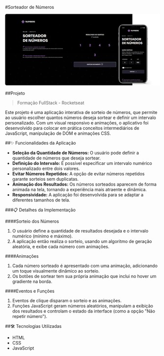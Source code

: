 #Sorteador de Números

<div align="center">
    <img src="./.github/print-readme.png" alt="preview">
</div>

##Projeto
> Formação FullStack - Rocketseat

Este projeto é uma aplicação interativa de sorteio de números, que permite ao usuário escolher quantos números deseja sortear e definir um intervalo personalizado. Com um visual responsivo e animações, o aplicativo foi desenvolvido para colocar em prática conceitos intermediários de JavaScript, manipulação de DOM e animações CSS.

##✨ Funcionalidades da Aplicação
- **Seleção da Quantidade de Números:** O usuário pode definir a quantidade de números que deseja sortear.
- **Definição do Intervalo:** É possível especificar um intervalo numérico personalizado entre dois valores.
- **Evitar Números Repetidos:** A opção de evitar números repetidos garante sorteios sem duplicatas.
- **Animação dos Resultados:** Os números sorteados aparecem de forma animada na tela, tornando a experiência mais atraente e dinâmica.
- **Responsividade:** A aplicação foi desenvolvida para se adaptar a diferentes tamanhos de tela.

###📋 Detalhes da Implementação

####Sorteio dos Números

1. O usuário define a quantidade de resultados desejada e o intervalo numérico (mínimo e máximo).
2. A aplicação então realiza o sorteio, usando um algoritmo de geração aleatória, e exibe cada número com animações.

####Animações

1. Cada número sorteado é apresentado com uma animação, adicionando um toque visualmente dinâmico ao sorteio.
2. Os botões de sortear tem sua própria animação que inclui no hover um gradiente na borda.

####Eventos e Funções

1. Eventos de clique disparam o sorteio e as animações.
2. Funções JavaScript geram números aleatórios, manipulam a exibição dos resultados e controlam o estado da interface (como a opção "Não repetir número").

##🛠️ Tecnologias Utilizadas

- HTML
- CSS
- JavaScript